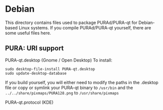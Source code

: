 
Debian
====================
This directory contains files used to package PURAd/PURA-qt
for Debian-based Linux systems. If you compile PURAd/PURA-qt yourself, there are some useful files here.

## PURA: URI support ##


PURA-qt.desktop  (Gnome / Open Desktop)
To install:

	sudo desktop-file-install PURA-qt.desktop
	sudo update-desktop-database

If you build yourself, you will either need to modify the paths in
the .desktop file or copy or symlink your PURA-qt binary to `/usr/bin`
and the `../../share/pixmaps/PURA128.png` to `/usr/share/pixmaps`

PURA-qt.protocol (KDE)

